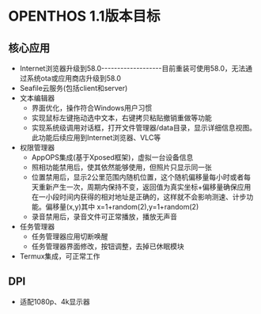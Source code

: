 # OPENTHOS 1.1版本目标


## 核心应用
- Internet浏览器升级到58.0-------------------目前重装可使用58.0，无法通过系统ota或应用商店升级到58.0
- Seafile云服务(包括client和server)
- 文本编辑器
   - 界面优化，操作符合Windows用户习惯
   - 实现鼠标左键拖动选中文本，右键拷贝粘贴撤销重做等功能
   - 实现系统级调用对话框，打开文件管理器/data目录，显示详细信息视图。此功能后续应用到Internet浏览器、VLC等
- 权限管理器
   - AppOPS集成(基于Xposed框架)，虚拟一台设备信息
   - 照相功能禁用后，使其依然能够使用，但照片只显示同一张
   - 位置禁用后，显示2公里范围内随机位置，这个随机偏移量每小时或者每天重新产生一次，周期内保持不变，返回值为真实坐标+偏移量确保应用在一小段时间内获得的相对地址是正确的，这样就不会影响测速、计步功能。偏移量(x,y)其中 x=1+random(2),y=1+random(2)
   - 录音禁用后，录音文件可正常播放，播放无声音
- 任务管理器
   - 任务管理器应用切断唤醒
   - 任务管理器界面修改，按钮调整，去掉已休眠模块
- Termux集成，可正常工作

## DPI
- 适配1080p、4k显示器
